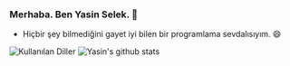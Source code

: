### Merhaba. Ben Yasin Selek. 👋
- Hiçbir şey bilmediğini gayet iyi bilen bir programlama sevdalısıyım. 😄

![Kullanılan Diller](https://github-readme-stats.vercel.app/api/top-langs/?username=selek55&layout=compact&icon_color=79ff97&text_color=9f9f9f&bg_color=151515)
![Yasin's github stats](https://github-readme-stats.vercel.app/api/?username=selek55&show_icons=true&icon_color=79ff97&text_color=9f9f9f&bg_color=151515)

<!--
**selek55/selek55** is a ✨ _special_ ✨ repository because its `README.md` (this file) appears on your GitHub profile.

Here are some ideas to get you started:

- 🔭 I’m currently working on ...
- 🌱 I’m currently learning ...
- 👯 I’m looking to collaborate on ...
- 🤔 I’m looking for help with ...
- 💬 Ask me about ...
- 📫 How to reach me: ...
- 😄 Pronouns: ...
- ⚡ Fun fact: ...
-->
